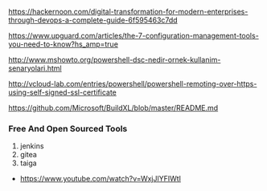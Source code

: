 
https://hackernoon.com/digital-transformation-for-modern-enterprises-through-devops-a-complete-guide-6f595463c7dd

https://www.upguard.com/articles/the-7-configuration-management-tools-you-need-to-know?hs_amp=true

http://www.mshowto.org/powershell-dsc-nedir-ornek-kullanim-senaryolari.html

http://vcloud-lab.com/entries/powershell/powershell-remoting-over-https-using-self-signed-ssl-certificate


https://github.com/Microsoft/BuildXL/blob/master/README.md

### __Free And Open Sourced Tools__

1. jenkins
2. gitea
3. taiga

- https://www.youtube.com/watch?v=WxjJlYFIWtI

### 
